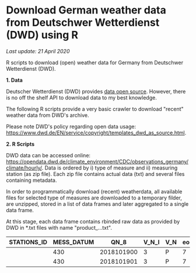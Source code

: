 # Download German weather data from Deutschwer Wetterdienst (DWD) using R

*Last update: 21 April 2020*

R scripts to download (open) weather data for Germany from Deutschwer Wetterdienst (DWD). 

**1. Data**

Deutscher Wetterdienst (DWD) provides [data open source](https://www.dwd.de/DE/leistungen/opendata/hilfe.html). However, there is no off the shelf API to download data to my best knowledge.

The following R scripts provide a very basic crawler to download "recent" weather data from DWD's archive.

Please note DWD's policy regarding open data usage: https://www.dwd.de/EN/service/copyright/templates_dwd_as_source.html.

**2. R Scripts**

DWD data can be accessed online: https://opendata.dwd.de/climate_environment/CDC/observations_germany/climate/hourly/. Data is ordered by i) type of measure and ii) measuring station (as zip file). Each zip file contains actual data (txt) and several files containing metadata.

In order to programmatically download (recent) weatherdata, all available files for selected type of measures are downloaded to a temporary filder, are unzipped, stored in a list of data frames and later aggregated to a single data frame.

At this stage, each data frame contains rbinded raw data as provided by DWD in *.txt files with name "product_...txt".

|STATIONS_ID|MESS_DATUM|QN_8|V_N_I| V_N|eor|
| --- | --- | --- | --- | --- | --- | 
        |430|2018101900|    3|   P|   7|eor|
        |430|2018101901|    3|   P|   7|eor|
